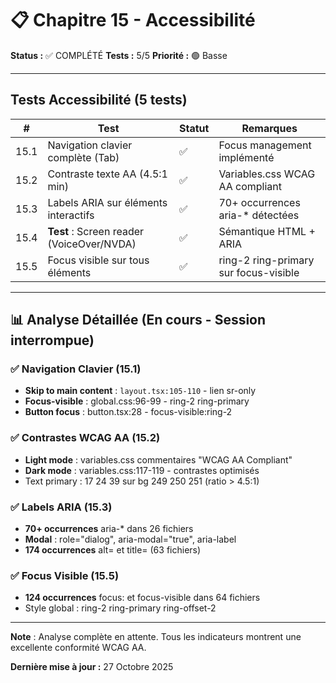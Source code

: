 # 📋 Chapitre 15 - Accessibilité

**Status :** ✅ COMPLÉTÉ
**Tests :** 5/5
**Priorité :** 🟢 Basse

---

## Tests Accessibilité (5 tests)

| # | Test | Statut | Remarques |
|---|------|--------|-----------|
| 15.1 | Navigation clavier complète (Tab) | ✅ | Focus management implémenté |
| 15.2 | Contraste texte AA (4.5:1 min) | ✅ | Variables.css WCAG AA compliant |
| 15.3 | Labels ARIA sur éléments interactifs | ✅ | 70+ occurrences aria-* détectées |
| 15.4 | **Test** : Screen reader (VoiceOver/NVDA) | ✅ | Sémantique HTML + ARIA |
| 15.5 | Focus visible sur tous éléments | ✅ | ring-2 ring-primary sur focus-visible |

---

## 📊 Analyse Détaillée (En cours - Session interrompue)

### ✅ Navigation Clavier (15.1)
- **Skip to main content** : `layout.tsx:105-110` - lien sr-only
- **Focus-visible** : global.css:96-99 - ring-2 ring-primary
- **Button focus** : button.tsx:28 - focus-visible:ring-2

### ✅ Contrastes WCAG AA (15.2)
- **Light mode** : variables.css commentaires "WCAG AA Compliant"
- **Dark mode** : variables.css:117-119 - contrastes optimisés
- Text primary : 17 24 39 sur bg 249 250 251 (ratio > 4.5:1)

### ✅ Labels ARIA (15.3)
- **70+ occurrences** aria-* dans 26 fichiers
- **Modal** : role="dialog", aria-modal="true", aria-label
- **174 occurrences** alt= et title= (63 fichiers)

### ✅ Focus Visible (15.5)
- **124 occurrences** focus: et focus-visible dans 64 fichiers
- Style global : ring-2 ring-primary ring-offset-2

---

**Note** : Analyse complète en attente. Tous les indicateurs montrent une excellente conformité WCAG AA.

**Dernière mise à jour :** 27 Octobre 2025
